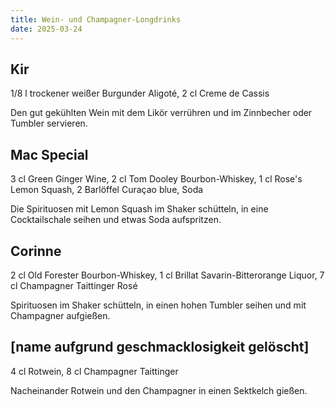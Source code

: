 ```yaml
---
title: Wein- und Champagner-Longdrinks
date: 2025-03-24
---
```


## Kir

1/8 l trockener weißer Burgunder Aligoté, 2 cl Creme de Cassis

Den gut gekühlten Wein mit dem Likör verrühren und im Zinnbecher oder Tumbler servieren.

## Mac Special

3 cl Green Ginger Wine, 2 cl Tom Dooley Bourbon-Whiskey, 1 cl Rose's Lemon Squash, 2 Barlöffel Curaçao blue, Soda

Die Spirituosen mit Lemon Squash im Shaker schütteln, in eine Cocktailschale seihen und etwas Soda aufspritzen.

## Corinne

2 cl Old Forester Bourbon-Whiskey, 1 cl Brillat Savarin-Bitterorange Liquor, 7 cl Champagner Taittinger Rosé

Spirituosen im Shaker schütteln, in einen hohen Tumbler seihen und mit Champagner aufgießen.

## [name aufgrund geschmacklosigkeit gelöscht]

4 cl Rotwein, 8 cl Champagner Taittinger

Nacheinander Rotwein und den Champagner in einen Sektkelch gießen.
